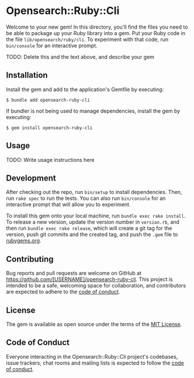 # Opensearch::Ruby::Cli

Welcome to your new gem! In this directory, you'll find the files you need to be able to package up your Ruby library into a gem. Put your Ruby code in the file `lib/opensearch/ruby/cli`. To experiment with that code, run `bin/console` for an interactive prompt.

TODO: Delete this and the text above, and describe your gem

## Installation

Install the gem and add to the application's Gemfile by executing:

    $ bundle add opensearch-ruby-cli

If bundler is not being used to manage dependencies, install the gem by executing:

    $ gem install opensearch-ruby-cli

## Usage

TODO: Write usage instructions here

## Development

After checking out the repo, run `bin/setup` to install dependencies. Then, run `rake spec` to run the tests. You can also run `bin/console` for an interactive prompt that will allow you to experiment.

To install this gem onto your local machine, run `bundle exec rake install`. To release a new version, update the version number in `version.rb`, and then run `bundle exec rake release`, which will create a git tag for the version, push git commits and the created tag, and push the `.gem` file to [rubygems.org](https://rubygems.org).

## Contributing

Bug reports and pull requests are welcome on GitHub at https://github.com/[USERNAME]/opensearch-ruby-cli. This project is intended to be a safe, welcoming space for collaboration, and contributors are expected to adhere to the [code of conduct](https://github.com/[USERNAME]/opensearch-ruby-cli/blob/main/CODE_OF_CONDUCT.md).

## License

The gem is available as open source under the terms of the [MIT License](https://opensource.org/licenses/MIT).

## Code of Conduct

Everyone interacting in the Opensearch::Ruby::Cli project's codebases, issue trackers, chat rooms and mailing lists is expected to follow the [code of conduct](https://github.com/[USERNAME]/opensearch-ruby-cli/blob/main/CODE_OF_CONDUCT.md).
